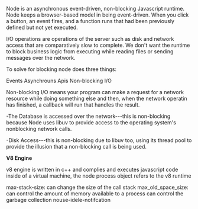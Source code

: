Node is an asynchronous event-driven, non-blocking Javascript runtime. Node keeps a browser-based model in being event-driven. When you click a button, an event fires, and a function runs that had been previously defined but not yet executed.

I/O operations are operations of the server such as disk and network access that are comparatively slow to complete. We don't want the runtime to block business logic from executing while reading files or sending messages over the network.

To solve for blocking node does three things:

Events
Asynchrouns Apis
Non-blocking I/O

Non-blocking I/O means your program can make a request for a network resource while doing something else and then, when the network operatin has finished, a callback will run that handles the result. 


-The Database is accessed over the network---this is non-blocking because Node uses libuv to provide access to the operating system's nonblocking network calls.

-Disk Access---this is non-blocking due to libuv too, using its thread pool to provide the illusion that a non-blocking call is being used.

**V8 Engine**

v8 engine is written in c++ and complies and executes javascript code inside of a virtual machine, the node process object refers to the v8 runtime

max-stack-size: can change the size of the call stack
max_old_space_size: can control the amount of memory available to a process
can control the garbage collection nouse-idele-notifcation